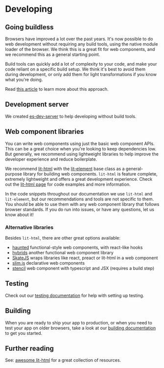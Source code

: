 # Developing

## Going buildless
Browsers have improved a lot over the past years. It's now possible to do web development without requiring any build tools, using the native module loader of the browser. We think this is a great fit for web components, and we recommend this as a general starting point.

Build tools can quickly add a lot of complexity to your code, and make your code reliant on a specific build setup. We think it's best to avoid them during development, or only add them for light transformations if you know what you're doing.

Read [this article](https://dev.to/open-wc/developing-without-a-build-1-introduction-26ao) to learn more about this approach.

## Development server
We created [es-dev-server](https://open-wc.org/developing/es-dev-server.html) to help developing without build tools.

## Web component libraries
You can write web components using just the basic web component APIs. This can be a great choice when you're looking to keep dependencies low. But generally, we recommend using lightweight libraries to help improve the developer experience and reduce boilerplate.

We recommend [lit-html](https://www.npmjs.com/package/lit-html) with the [lit-element](https://www.npmjs.com/package/lit-element) base class as a general-purpose library for building web components. `lit-html` is feature complete, extremely lightweight and offers a great development experience. Check out the [lit-html page](/lit-html/) for code examples and more information.

In the code snippets throughout our documentation we use `lit-html` and `lit-element`, but our recommendations and tools are not specific to them. You should be able to use them with any web component library that follows browser standards. If you do run into issues, or have any questions, let us know about it!

### Alternative libraries
Besides `lit-html`, there are other great options available:

- [haunted](https://www.npmjs.com/package/haunted) functional-style web components, with react-like hooks
- [hybrids](https://www.npmjs.com/package/hybrids) another functional web component library
- [SkateJS](https://skatejs.netlify.com/) wraps libraries like react, preact or lit-html in a web component
- [slim.js](https://slimjs.com/) declarative web components
- [stencil](https://stenciljs.com/) web component with typescript and JSX (requires a build step)

## Testing
Check out our [testing documentation](/testing/) for help with setting up testing.

## Building
When you are ready to ship your app to production, or when you need to test your app on older browsers, take a look at our [building documentation](/building/) to get you started.

## Further reading
See: [awesome lit-html](https://github.com/web-padawan/awesome-lit-html) for a great collection of resources.
